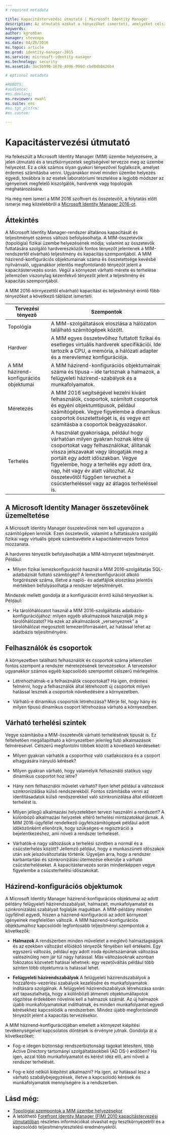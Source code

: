 ```yaml
---
# required metadata

title: Kapacitástervezési útmutató | Microsoft Identity Manager
description: Az útmutató azokat a tényezőket ismerteti, amelyeket célszerű figyelembe venni a MIM 2016 üzembe helyezése előtt – ilyenek például a terhelésszintek és a szabályozási döntések.
keywords:
author: kgremban
manager: stevenpo
ms.date: 04/28/2016
ms.topic: article
ms.prod: identity-manager-2015
ms.service: microsoft-identity-manager
ms.technology: security
ms.assetid: 3ac5b990-1678-4996-996d-cbd84b8426b4

# optional metadata

#ROBOTS:
#audience:
#ms.devlang:
ms.reviewer: mwahl
ms.suite: ems
#ms.tgt_pltfrm:
#ms.custom:

---
```


# Kapacitástervezési útmutató

Ha felkészült a Microsoft Identity Manager (MIM) üzembe helyezésére, a jelen útmutató és a tesztkörnyezetek segítségével tervezze meg az üzembe helyezést. Ez a cikk számos olyan gyakori tényezővel foglalkozik, amelyet érdemes számításba venni. Ugyanakkor mivel minden üzembe helyezés egyedi, továbbra is az esetek laboratóriumi tesztelése a legjobb módszer az igényeinek megfelelő kiszolgálók, hardverek vagy topológiák meghatározására.

Ha még nem ismeri a MIM 2016 szoftvert és összetevőit, a folytatás előtt ismerje meg közelebbről a [Microsoft Identity Manager 2016-ot](/microsoft-identity-manager/understand-explore/microsoft-identity-manager-2016).

## Áttekintés
A Microsoft Identity Manager-rendszer általános kapacitását és teljesítményét számos változó befolyásolhatja. A MIM-összetevők (topológia) fizikai üzembe helyezésének módja, valamint az összetevők futtatására szolgáló hardvereszközök fontos tényezőt jelentenek a MIM-rendszertől elvárható teljesítmény és kapacitás szempontjából. A MIM házirend-konfigurációs objektumainak száma és összetettsége kevésbé nyilvánvaló, ugyanakkor jelentős megfontolandó tényezőt jelent a kapacitástervezés során. Végül a környezet várható mérete és terhelése jellemzően viszonylag kézenfekvő tényezőt jelent a teljesítmény és kapacitás szempontjából.

A MIM 2016-környezettől elvárható kapacitást és teljesítményt érintő főbb tényezőket a következő táblázat ismerteti.

| Tervezési tényező | Szempontok |
| ------------- | -------------- |
| Topológia | A MIM-szolgáltatások eloszlása a hálózaton található számítógépek között. |
| Hardver | A MIM egyes összetevőihez futtatott fizikai és esetleges virtuális hardverek specifikációi. Ide tartozik a CPU, a memória, a hálózati adapter és a merevlemez konfigurációja. |
| A MIM házirend-konfigurációs objektumai | A MIM házirend-konfigurációs objektumainak száma és típusa – ide tartoznak a halmazok, a felügyeleti házirend-szabályok és a munkafolyamatok. |
| Méretezés | A MIM 2016 segítségével kezelni kívánt felhasználók, csoportok, számított csoportok és egyéni objektumtípusok, például számítógépek. Vegye figyelembe a dinamikus csoportok összetettségét is, és vegye ezt számításba a csoportok beágyazásakor. |
| Terhelés | A használat gyakorisága, például hogy várhatóan milyen gyakran hoznak létre új csoportokat vagy felhasználókat, állítanak vissza jelszavakat vagy látogatják meg a portált egy adott időszakban. Vegye figyelembe, hogy a terhelés egy adott óra, nap, hét vagy év alatt változhat. Az összetevőtől függően tervezhet a csúcsterheléssel vagy az átlagos terheléssel is. |


## A Microsoft Identity Manager összetevőinek üzemeltetése

A Microsoft Identity Manager összetevőinek nem kell ugyanazon a számítógépen lenniük. Ezen összetevők, valamint a futtatásukra szolgáló fizikai vagy virtuális gépek számbavétele a kapacitástervezés fontos mozzanata.

A hardveres tényezők befolyásolhatják a MIM-környezet teljesítményét. Például:
- Milyen fizikai lemezkonfigurációt használ a MIM 2016-szolgáltatás SQL-adatbázisát futtató számítógép? A lemezkonfigurációt alkotó forgórészek száma, illetve a napló- és adatfájlok elosztása jelentős mértékben befolyásolhatja a rendszer teljesítményét.

Mindezek mellett gondolja át a konfigurációt érintő külső tényezőket is. Például:
- Ha tárolóhálózatot használ a MIM 2016-szolgáltatás adatbázis-konfigurációjához: milyen egyéb alkalmazások használják még a tárolóhálózatot? Ha ezek az alkalmazások „versenyeznek” a tárolóhálózat megosztott lemezerőforrásaiért, az hatással lehet az adatbázis teljesítményére.


## Felhasználók és csoportok
A környezetben található felhasználók és csoportok száma jellemzően fontos szempont a rendszer méretezésének tervezésekor. A tervezéskor ugyanakkor számos egyéb kapcsolódó szempontot célszerű mérlegelnie.

- Létrehozhatnak-e a felhasználók csoportokat? Ha igen, érdemes felmérni, hogy a felhasználók által létrehozott új csoportok milyen hatással lesznek a csoportok növekedésére a környezetben.

- Várható-e dinamikus csoportok létrehozása? Mérje fel, hogy hány és milyen típusú dinamikus csoport létrehozása várható a környezetben.


## Várható terhelési szintek
Vegye számításba a MIM-összetevők várható terhelésének típusát is. Ez feltehetően megállapítható a környezetben jelenleg futó alkalmazások felmérésével. Célszerű megfontolni többek között a következő kérdéseket:

- Milyen gyakran várhatók a csoporthoz való csatlakozásra és a csoport elhagyására irányuló kérések?

- Milyen gyakran várható, hogy valamelyik felhasználó statikus vagy dinamikus csoportot hoz létre?

- Hány nem felhasználói művelet várható? Ilyen lehet például a változások szinkronizálása külső rendszerekből. Fontos számításba venni az identitásadatok külső rendszerekkel való szinkronizálása által előidézett terhelést is.

- Milyen jellegű alkalmazási helyzetekben tervezi használni a rendszert? A különböző alkalmazási helyzetek eltérő terhelési mintázatokkal járnak. A MIM 2016-ügyféllel rendelkező ügyfélszámítógépek például adott időközönként ellenőrzik, hogy szükséges-e regisztráció a bejelentkezéshez, ami növeli a rendszer terhelését.

- Várhatók-e nagy változások a terhelési szintben a normál és a csúcsterhelés között? Jellemző például, hogy a munkaszüneti időszakok után sok jelszóváltoztatás történik. Ügyeljen arra, hogy a rendszer karbantartási és szinkronizálási ütemezése elkerülje a várható csúcsterheléseket. A kapacitástervezés során mindenképpen vegye figyelembe a csúcsterhelési időszakokat.


## Házirend-konfigurációs objektumok

A Microsoft Identity Manager házirend-konfigurációs objektumai az adott példány felügyeleti házirendszabályait, halmazait, munkafolyamatait és szinkronizálási szabályait foglalják magukban. A MIM-példány minden ügyfélnél egyedi, hiszen a házirend-konfiguráció az adott környezet igényeinek megfelelően változik. A MIM házirend-konfigurációs objektumaihoz kapcsolódó legfontosabb teljesítményi szempontok a következők:

- **Halmazok** A rendszerben minden műveletet a meglévő halmaztagságok és az ezekben változást előidéző tényezők fényében kell értékelni. Egy egyszerű változás, például egy adott iroda épületszámának változása valószínűleg nem jár túl nagy hatással. Más változásoknak azonban fokozatos közvetett hatásai lehetnek: egy vezetőváltás például több szinten több objektumra is hatással lehet.

- **Felügyeleti házirendszabályok** A felügyeleti házirendszabályok a hozzáférés-vezérlési szabályok kezelésére és munkafolyamatok indítására szolgálnak. A felügyeleti házirendszabályok létrehozása során azt tapasztalhatja, hogy a különböző átmeneti objektumállapotok rögzítése érdekében növelnie kell a halmazok számát. Az új halmazok újabb munkafolyamatokat indíthatnak, és minden munkafolyamat egyedi kérésekhez kapcsolódik a rendszerben. Mindez újabb megfontolandó tényezőt jelent a kapacitás tervezésekor.

A MIM házirend-konfigurációjában emellett a környezet kiépítési tevékenységeivel kapcsolatos döntések is érvényre jutnak. Gondolja át a következőket:

- Fog-e idegen biztonsági rendszerbiztonsági tagokat létesíteni, több Active Directory tartományi szolgáltatásokbeli (AD DS-) erdőben? Ha igen, azzal több munkafolyamatot és kérést idéz elő, ami növeli a rendszer terhelését.

- Fog-e kód nélküli kiépítést alkalmazni? Ha igen, az hatással lesz a várható szabálybejegyzések, illetve a kapcsolódó kérések és munkafolyamatok mennyiségére is a rendszerben.


## Lásd még:
- [Topológiai szempontok a MIM üzembe helyezésekor](topology-considerations.md)
- A letölthető [Forefront Identity Manager (FIM) 2010 kapacitástervezési útmutatóban](http://go.microsoft.com/fwlink/?LinkId=200180) részletes információkat olvashat egy tesztkörnyezetről és a kapcsolódó teljesítménytesztelési eredményekről.


<!--HONumber=Apr16_HO4-->


